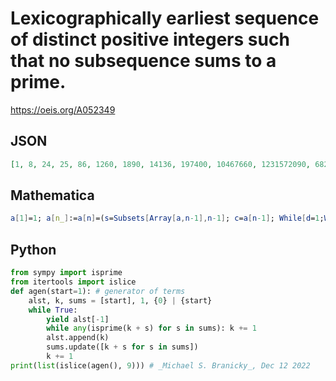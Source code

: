 # Lexicographically earliest sequence of distinct positive integers such that no subsequence sums to a prime\.
https://oeis.org/A052349
## JSON
```JSON
[1, 8, 24, 25, 86, 1260, 1890, 14136, 197400, 10467660, 1231572090, 682616834970]
```
## Mathematica
```Mathematica
a[1]=1; a[n_]:=a[n]=(s=Subsets[Array[a,n-1],n-1]; c=a[n-1]; While[d=1;While[!PrimeQ[Total[s[[d]]]+c]&&d<Length@s,d++]; d!=Length@s||PrimeQ[Total[s[[d]]]+c]||PrimeQ@c,c++];c); Array[a,8] (* _Giorgos Kalogeropoulos_, Nov 19 2021 *)
```
## Python
```Python
from sympy import isprime
from itertools import islice
def agen(start=1): # generator of terms
    alst, k, sums = [start], 1, {0} | {start}
    while True:
        yield alst[-1]
        while any(isprime(k + s) for s in sums): k += 1
        alst.append(k)
        sums.update([k + s for s in sums])
        k += 1
print(list(islice(agen(), 9))) # _Michael S. Branicky_, Dec 12 2022
```
